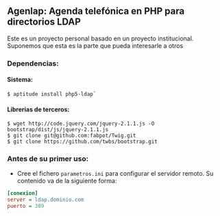 ## Agenlap: Agenda telefónica en PHP para directorios LDAP

Este es un proyecto personal basado en un proyecto institucional. 
Suponemos que esta es la parte que pueda interesarle a otros

### Dependencias: 
#### Sistema:
    $ aptitude install php5-ldap`
#### Librerías de terceros:
    $ wget http://code.jquery.com/jquery-2.1.1.js -O  bootstrap/dist/js/jquery-2.1.1.js
    $ git clone git@github.com:fabpot/Twig.git
    $ git clone https://github.com/twbs/bootstrap.git
### Antes de su primer uso:
* Cree el fichero `parametros.ini` para configurar el servidor remoto. Su contenido va de la siguiente forma:
```ini
[conexion]
server = ldap.dominio.com
puerto = 389
```

